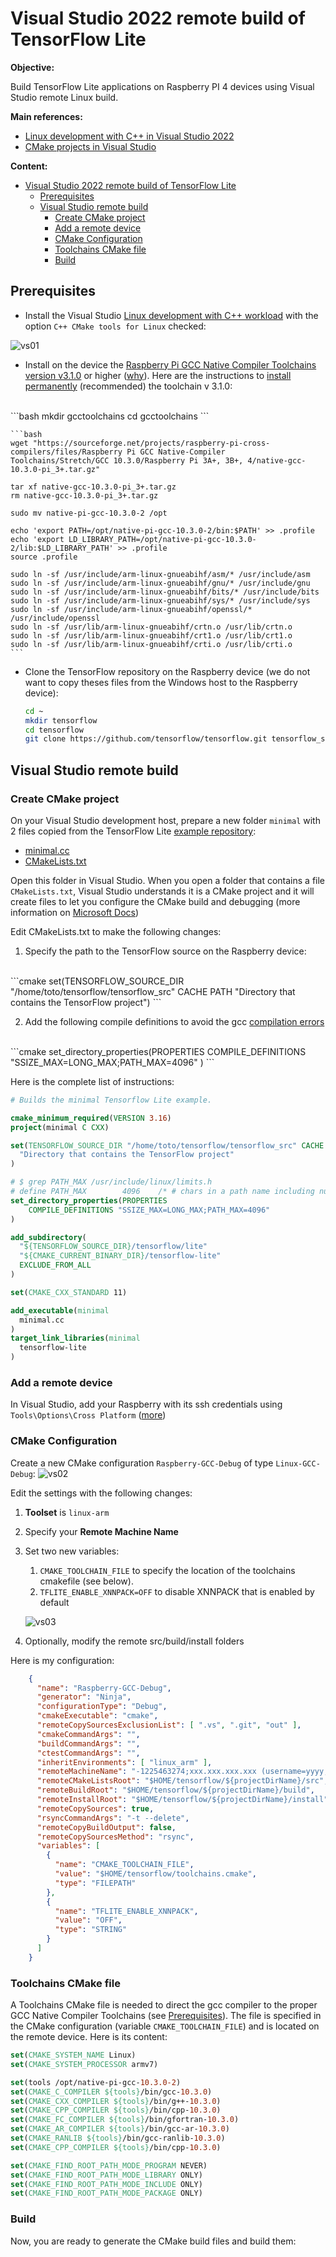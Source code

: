# Visual Studio 2022 remote build of TensorFlow Lite

**Objective:** 

Build TensorFlow Lite applications on Raspberry PI 4 devices using Visual Studio remote Linux build.

**Main references:**
- [Linux development with C++ in Visual Studio 2022](https://docs.microsoft.com/en-us/cpp/linux/?view=msvc-170)
- [CMake projects in Visual Studio](https://docs.microsoft.com/en-us/cpp/build/cmake-projects-in-visual-studio?view=msvc-170)


**Content:**

<!-- @import "[TOC]" {cmd="toc" depthFrom=1 depthTo=6 orderedList=false} -->

<!-- code_chunk_output -->

- [Visual Studio 2022 remote build of TensorFlow Lite](#visual-studio-2022-remote-build-of-tensorflow-lite)
  - [Prerequisites](#prerequisites)
  - [Visual Studio remote build](#visual-studio-remote-build)
    - [Create CMake project](#create-cmake-project)
    - [Add a remote device](#add-a-remote-device)
    - [CMake Configuration](#cmake-configuration)
    - [Toolchains CMake file](#toolchains-cmake-file)
    - [Build](#build)

<!-- /code_chunk_output -->

## Prerequisites
* Install the Visual Studio [Linux development with C++ workload](https://docs.microsoft.com/en-us/cpp/linux/download-install-and-setup-the-linux-development-workload?view=msvc-170#visual-studio-setup) with the option `C++ CMake tools for Linux` checked:

![vs01](/assets/images/vs01.png)

* Install on the device the [Raspberry Pi GCC Native Compiler Toolchains version v3.1.0](https://sourceforge.net/projects/raspberry-pi-cross-compilers/files/Raspberry%20Pi%20GCC%20Native-Compiler%20Toolchains/Bullseye/) or higher ([why](./04-TF%20Lite%20C++%20on%20Raspberry%20Pi.md#Update%20the%20CC%20Cross-Compiler%20Toolchains)). Here are the instructions to [install permanently](https://github.com/abhiTronix/raspberry-pi-cross-compilers/wiki/Native-Compiler:-Installation-Instructions#c2--permanent-installation) (recommended) the toolchain v 3.1.0:
<br/>
    ```bash
    mkdir gcctoolchains
    cd gcctoolchains
    ```
    
    ```bash
    wget "https://sourceforge.net/projects/raspberry-pi-cross-compilers/files/Raspberry Pi GCC Native-Compiler Toolchains/Stretch/GCC 10.3.0/Raspberry Pi 3A+, 3B+, 4/native-gcc-10.3.0-pi_3+.tar.gz"

    tar xf native-gcc-10.3.0-pi_3+.tar.gz
    rm native-gcc-10.3.0-pi_3+.tar.gz

    sudo mv native-pi-gcc-10.3.0-2 /opt

    echo 'export PATH=/opt/native-pi-gcc-10.3.0-2/bin:$PATH' >> .profile  
    echo 'export LD_LIBRARY_PATH=/opt/native-pi-gcc-10.3.0-2/lib:$LD_LIBRARY_PATH' >> .profile
    source .profile

    sudo ln -sf /usr/include/arm-linux-gnueabihf/asm/* /usr/include/asm
    sudo ln -sf /usr/include/arm-linux-gnueabihf/gnu/* /usr/include/gnu
    sudo ln -sf /usr/include/arm-linux-gnueabihf/bits/* /usr/include/bits
    sudo ln -sf /usr/include/arm-linux-gnueabihf/sys/* /usr/include/sys
    sudo ln -sf /usr/include/arm-linux-gnueabihf/openssl/* /usr/include/openssl
    sudo ln -sf /usr/lib/arm-linux-gnueabihf/crtn.o /usr/lib/crtn.o
    sudo ln -sf /usr/lib/arm-linux-gnueabihf/crt1.o /usr/lib/crt1.o
    sudo ln -sf /usr/lib/arm-linux-gnueabihf/crti.o /usr/lib/crti.o
    ```
  
* Clone the TensorFlow repository on the Raspberry device (we do not want to copy theses files from the Windows host to the Raspberry device):
  <br/>
    ```bash
    cd ~
    mkdir tensorflow
    cd tensorflow
    git clone https://github.com/tensorflow/tensorflow.git tensorflow_src
    ```
 
## Visual Studio remote build
### Create CMake project
On your Visual Studio development host, prepare a new folder `minimal` with 2 files copied from the TensorFlow Lite [example repository](https://github.com/tensorflow/tensorflow/tree/master/tensorflow/lite/examples/minimal):
- [minimal.cc](https://github.com/tensorflow/tensorflow/blob/master/tensorflow/lite/examples/minimal/minimal.cc)
- [CMakeLists.txt](https://github.com/tensorflow/tensorflow/blob/master/tensorflow/lite/examples/minimal/CMakeLists.txt)

Open this folder in Visual Studio. When you open a folder that contains a file `CMakeLists.txt`, Visual Studio understands it is a CMake project and it will create files to let you configure the CMake build and debugging (more information on [Microsoft Docs](https://docs.microsoft.com/en-us/cpp/linux/cmake-linux-configure?view=msvc-170))


Edit CMakeLists.txt to make the following changes:

1. Specify the path to the TensorFlow source on the Raspberry device:
<br/>
    ```cmake
    set(TENSORFLOW_SOURCE_DIR "/home/toto/tensorflow/tensorflow_src" CACHE PATH
    "Directory that contains the TensorFlow project")
    ```

2. Add the following compile definitions to avoid the gcc [compilation errors](./04-TF%20Lite%20C++%20on%20Raspberry%20Pi.md#Step%203.%20Fix%20includes)
<br/>
    ```cmake
    set_directory_properties(PROPERTIES  
        COMPILE_DEFINITIONS "SSIZE_MAX=LONG_MAX;PATH_MAX=4096" )
    ```

Here is the complete list of instructions:
```cmake
# Builds the minimal Tensorflow Lite example.

cmake_minimum_required(VERSION 3.16)
project(minimal C CXX)

set(TENSORFLOW_SOURCE_DIR "/home/toto/tensorflow/tensorflow_src" CACHE PATH
  "Directory that contains the TensorFlow project"
)

# $ grep PATH_MAX /usr/include/linux/limits.h
# define PATH_MAX        4096    /* # chars in a path name including nul */
set_directory_properties(PROPERTIES  
    COMPILE_DEFINITIONS "SSIZE_MAX=LONG_MAX;PATH_MAX=4096" 
)

add_subdirectory( 
  "${TENSORFLOW_SOURCE_DIR}/tensorflow/lite"
  "${CMAKE_CURRENT_BINARY_DIR}/tensorflow-lite"
  EXCLUDE_FROM_ALL
)

set(CMAKE_CXX_STANDARD 11)

add_executable(minimal
  minimal.cc
)
target_link_libraries(minimal
  tensorflow-lite
)
```
### Add a remote device
In Visual Studio, add your Raspberry with its ssh credentials using `Tools\Options\Cross Platform` ([more]())


### CMake Configuration
Create a new CMake configuration `Raspberry-GCC-Debug` of type `Linux-GCC-Debug`:
![vs02](/assets/images/vs02.png)

Edit the settings with the following changes:

1. **Toolset** is `linux-arm`
2. Specify your **Remote Machine Name**
3. Set two new variables:
   1.  `CMAKE_TOOLCHAIN_FILE` to specify the location of the toolchains cmakefile (see below).
   2. `TFLITE_ENABLE_XNNPACK=OFF` to disable XNNPACK that is enabled by default

    ![vs03](/assets/images/vs03.png)
4. Optionally, modify the remote src/build/install folders

Here is my configuration:

```json
    {
      "name": "Raspberry-GCC-Debug",
      "generator": "Ninja",
      "configurationType": "Debug",
      "cmakeExecutable": "cmake",
      "remoteCopySourcesExclusionList": [ ".vs", ".git", "out" ],
      "cmakeCommandArgs": "",
      "buildCommandArgs": "",
      "ctestCommandArgs": "",
      "inheritEnvironments": [ "linux_arm" ],
      "remoteMachineName": "-1225463274;xxx.xxx.xxx.xxx (username=yyyy, port=22, authentication=Password)",
      "remoteCMakeListsRoot": "$HOME/tensorflow/${projectDirName}/src",
      "remoteBuildRoot": "$HOME/tensorflow/${projectDirName}/build",
      "remoteInstallRoot": "$HOME/tensorflow/${projectDirName}/install",
      "remoteCopySources": true,
      "rsyncCommandArgs": "-t --delete",
      "remoteCopyBuildOutput": false,
      "remoteCopySourcesMethod": "rsync",
      "variables": [
        {
          "name": "CMAKE_TOOLCHAIN_FILE",
          "value": "$HOME/tensorflow/toolchains.cmake",
          "type": "FILEPATH"
        },
        {
          "name": "TFLITE_ENABLE_XNNPACK",
          "value": "OFF",
          "type": "STRING"
        }
      ]
    }
```

### Toolchains CMake file
A Toolchains CMake file is needed to direct the gcc compiler to the proper GCC Native Compiler Toolchains (see [Prerequisites](#prerequisites)). The file is specified in the CMake configuration (variable `CMAKE_TOOLCHAIN_FILE`) and is located on the remote device. Here is its content:
```cmake
set(CMAKE_SYSTEM_NAME Linux)
set(CMAKE_SYSTEM_PROCESSOR armv7)

set(tools /opt/native-pi-gcc-10.3.0-2)
set(CMAKE_C_COMPILER ${tools}/bin/gcc-10.3.0)
set(CMAKE_CXX_COMPILER ${tools}/bin/g++-10.3.0)
set(CMAKE_CPP_COMPILER ${tools}/bin/cpp-10.3.0)
set(CMAKE_FC_COMPILER ${tools}/bin/gfortran-10.3.0)
set(CMAKE_AR_COMPILER ${tools}/bin/gcc-ar-10.3.0)
set(CMAKE_RANLIB ${tools}/bin/gcc-ranlib-10.3.0)
set(CMAKE_CPP_COMPILER ${tools}/bin/cpp-10.3.0)

set(CMAKE_FIND_ROOT_PATH_MODE_PROGRAM NEVER)
set(CMAKE_FIND_ROOT_PATH_MODE_LIBRARY ONLY)
set(CMAKE_FIND_ROOT_PATH_MODE_INCLUDE ONLY)
set(CMAKE_FIND_ROOT_PATH_MODE_PACKAGE ONLY)
```

### Build
Now, you are ready to generate the CMake build files and build them:



 
 
